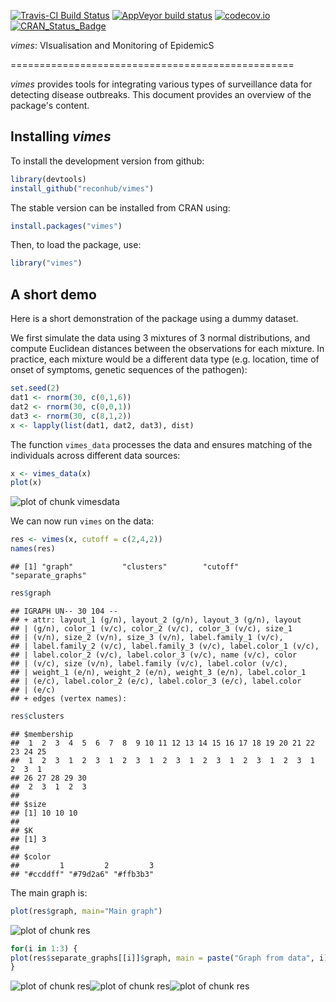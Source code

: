 [![Travis-CI Build Status](https://travis-ci.org/reconhub/vimes.png?branch=master)](https://travis-ci.org/reconhub/vimes)
[![AppVeyor build status](https://ci.appveyor.com/api/projects/status/yd31pduk28k595k0/branch/master?svg=true)](https://ci.appveyor.com/project/thibautjombart/vimes/branch/master)
[![codecov.io](https://codecov.io/github/reconhub/vimes/coverage.svg?branch=master)](https://codecov.io/github/reconhub/vimes?branch=master)
[![CRAN_Status_Badge](http://www.r-pkg.org/badges/version/vimes)](https://cran.r-project.org/package=vimes)





*vimes*: VIsualisation and Monitoring of EpidemicS 

=================================================

*vimes* provides tools for integrating various types of surveillance data for
 detecting disease outbreaks. This document provides an overview of the
 package's content.


Installing *vimes*
-------------
To install the development version from github:

```r
library(devtools)
install_github("reconhub/vimes")
```

The stable version can be installed from CRAN using:

```r
install.packages("vimes")
```

Then, to load the package, use:

```r
library("vimes")
```


A short demo
------------------
Here is a short demonstration of the package using a dummy dataset.

We first simulate the data using 3 mixtures of 3 normal distributions, and
compute Euclidean distances between the observations for each mixture.  In
practice, each mixture would be a different data type (e.g. location, time of
onset of symptoms, genetic sequences of the pathogen):

```r
set.seed(2)
dat1 <- rnorm(30, c(0,1,6))
dat2 <- rnorm(30, c(0,0,1))
dat3 <- rnorm(30, c(8,1,2))
x <- lapply(list(dat1, dat2, dat3), dist)
```

The function `vimes_data` processes the data and ensures matching of the
individuals across different data sources:

```r
x <- vimes_data(x)
plot(x)
```

![plot of chunk vimesdata](vignettes/figs/vimesdata-1.png)

We can now run `vimes` on the data:

```r
res <- vimes(x, cutoff = c(2,4,2))
names(res)
```

```
## [1] "graph"           "clusters"        "cutoff"          "separate_graphs"
```

```r
res$graph
```

```
## IGRAPH UN-- 30 104 -- 
## + attr: layout_1 (g/n), layout_2 (g/n), layout_3 (g/n), layout
## | (g/n), color_1 (v/c), color_2 (v/c), color_3 (v/c), size_1
## | (v/n), size_2 (v/n), size_3 (v/n), label.family_1 (v/c),
## | label.family_2 (v/c), label.family_3 (v/c), label.color_1 (v/c),
## | label.color_2 (v/c), label.color_3 (v/c), name (v/c), color
## | (v/c), size (v/n), label.family (v/c), label.color (v/c),
## | weight_1 (e/n), weight_2 (e/n), weight_3 (e/n), label.color_1
## | (e/c), label.color_2 (e/c), label.color_3 (e/c), label.color
## | (e/c)
## + edges (vertex names):
```

```r
res$clusters
```

```
## $membership
##  1  2  3  4  5  6  7  8  9 10 11 12 13 14 15 16 17 18 19 20 21 22 23 24 25 
##  1  2  3  1  2  3  1  2  3  1  2  3  1  2  3  1  2  3  1  2  3  1  2  3  1 
## 26 27 28 29 30 
##  2  3  1  2  3 
## 
## $size
## [1] 10 10 10
## 
## $K
## [1] 3
## 
## $color
##         1         2         3 
## "#ccddff" "#79d2a6" "#ffb3b3"
```

The main graph is:

```r
plot(res$graph, main="Main graph")
```

![plot of chunk res](vignettes/figs/res-1.png)

```r
for(i in 1:3) {
plot(res$separate_graphs[[i]]$graph, main = paste("Graph from data", i))
}
```

![plot of chunk res](vignettes/figs/res-2.png)![plot of chunk res](vignettes/figs/res-3.png)![plot of chunk res](vignettes/figs/res-4.png)

